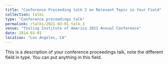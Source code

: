 ```yaml
---
title: "Conference Proceeding talk 3 on Relevant Topic in Your Field"
collection: talks
type: "Conference proceedings talk"
permalink: /talks/2021-03-01-talk-3
venue: "Testing Institute of America 2021 Annual Conference"
date: 2014-03-01
location: "Los Angeles, CA"
---
```


This is a description of your conference proceedings talk, note the different field in type. You can put anything in this field.
